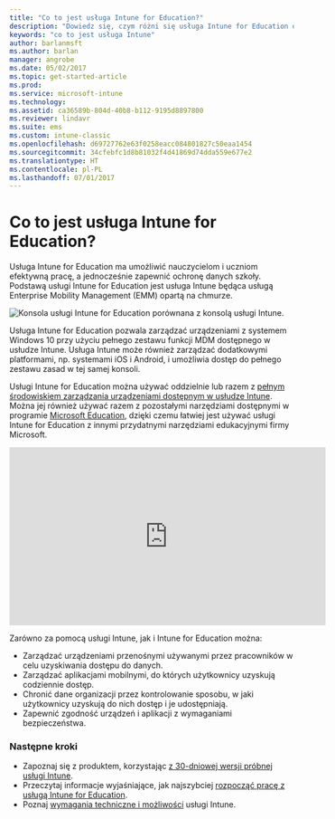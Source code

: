 ```yaml
---
title: "Co to jest usługa Intune for Education?"
description: "Dowiedz się, czym różni się usługa Intune for Education od pełnego środowiska zarządzania usługi Intune."
keywords: "co to jest usługa Intune"
author: barlanmsft
ms.author: barlan
manager: angrobe
ms.date: 05/02/2017
ms.topic: get-started-article
ms.prod: 
ms.service: microsoft-intune
ms.technology: 
ms.assetid: ca36589b-804d-40b8-b112-9195d8897800
ms.reviewer: lindavr
ms.suite: ems
ms.custom: intune-classic
ms.openlocfilehash: d69727762e63f0258eacc084801827c50eaa1454
ms.sourcegitcommit: 34cfebfc1d8b81032f4d41869d74dda559e677e2
ms.translationtype: HT
ms.contentlocale: pl-PL
ms.lasthandoff: 07/01/2017
---
```

# <a name="what-is-intune-for-education"></a>Co to jest usługa Intune for Education?

Usługa Intune for Education ma umożliwić nauczycielom i uczniom efektywną pracę, a jednocześnie zapewnić ochronę danych szkoły. Podstawą usługi Intune for Education jest usługa Intune będąca usługą Enterprise Mobility Management (EMM) opartą na chmurze.

![Konsola usługi Intune for Education porównana z konsolą usługi Intune.](./media/intune-azure-vs-intuneEDU.png)

Usługa Intune for Education pozwala zarządzać urządzeniami z systemem Windows 10 przy użyciu pełnego zestawu funkcji MDM dostępnego w usłudze Intune. Usługa Intune może również zarządzać dodatkowymi platformami, np. systemami iOS i Android, i umożliwia dostęp do pełnego zestawu zasad w tej samej konsoli.

Usługi Intune for Education można używać oddzielnie lub razem z [pełnym środowiskiem zarządzania urządzeniami dostępnym w usłudze Intune](introduction-intune.md). Można jej również używać razem z pozostałymi narzędziami dostępnymi w programie [Microsoft Education](https://microsoft.com/education), dzięki czemu łatwiej jest używać usługi Intune for Education z innymi przydatnymi narzędziami edukacyjnymi firmy Microsoft.

<iframe width="560" height="315" src="https://www.youtube.com/embed/ukrnCwcLvV8" frameborder="0" allowfullscreen></iframe>

Zarówno za pomocą usługi Intune, jak i Intune for Education można:
* Zarządzać urządzeniami przenośnymi używanymi przez pracowników w celu uzyskiwania dostępu do danych.
* Zarządzać aplikacjami mobilnymi, do których użytkownicy uzyskują codziennie dostęp.
* Chronić dane organizacji przez kontrolowanie sposobu, w jaki użytkownicy uzyskują do nich dostęp i je udostępniają.
* Zapewnić zgodność urządzeń i aplikacji z wymaganiami bezpieczeństwa.

### <a name="next-steps"></a>Następne kroki
* Zapoznaj się z produktem, korzystając [z 30-dniowej wersji próbnej usługi Intune](/intune-classic/understand-explore/sign-up-for-30-day-trial-microsoft-intune).
* Przeczytaj informacje wyjaśniające, jak najszybciej [rozpocząć pracę z usługą Intune for Education](/intune-education/what-is-express-configuration).
* Poznaj [wymagania techniczne i możliwości](/intune/supported-devices-browsers) usługi Intune.
